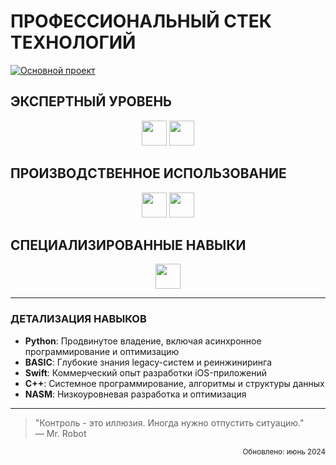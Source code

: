 # ПРОФЕССИОНАЛЬНЫЙ СТЕК ТЕХНОЛОГИЙ

[![Основной проект](https://img.shields.io/badge/ПЕРЕЙТИ_К_ПРОЕКТУ-0066CC?style=for-the-badge&logo=google-chrome&logoColor=white)](https://your-project-website.com)

## ЭКСПЕРТНЫЙ УРОВЕНЬ
<div align="center">
  <a href="#"><img src="https://img.shields.io/badge/PYTHON-3776AB?style=for-the-badge&logo=python&logoColor=white" height="40"></a>
  <a href="#"><img src="https://img.shields.io/badge/BASIC-FF6600?style=for-the-badge&logoColor=white" height="40"></a>
</div>

## ПРОИЗВОДСТВЕННОЕ ИСПОЛЬЗОВАНИЕ
<div align="center">
  <a href="#"><img src="https://img.shields.io/badge/SWIFT-F05138?style=for-the-badge&logo=swift&logoColor=white" height="40"></a>
  <a href="#"><img src="https://img.shields.io/badge/C++-00599C?style=for-the-badge&logo=c%2B%2B&logoColor=white" height="40"></a>
</div>

## СПЕЦИАЛИЗИРОВАННЫЕ НАВЫКИ
<div align="center">
  <a href="#"><img src="https://img.shields.io/badge/NASM-8B0000?style=for-the-badge&logo=assemblyscript&logoColor=white" height="40"></a>
</div>

---

### ДЕТАЛИЗАЦИЯ НАВЫКОВ
- **Python**: Продвинутое владение, включая асинхронное программирование и оптимизацию
- **BASIC**: Глубокие знания legacy-систем и реинжиниринга
- **Swift**: Коммерческий опыт разработки iOS-приложений
- **C++**: Системное программирование, алгоритмы и структуры данных
- **NASM**: Низкоуровневая разработка и оптимизация

---

> "Контроль - это иллюзия. Иногда нужно отпустить ситуацию."  
> — Mr. Robot

<div align="right">
  <small>Обновлено: июнь 2024</small>
</div>

